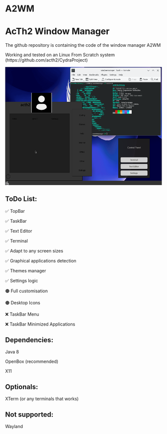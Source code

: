 # A2WM
<h1>AcTh2 Window Manager</h1>
<p>The github repository is containing the code of the window manager A2WM</p>
<p>Working and tested on an Linux From Scratch system (https://github.com/acth2/CydraProject)</p>
<p align="center"><img src="https://raw.githubusercontent.com/acth2/A2WM/refs/heads/master/.demonstration/demonstration1.png" alt="project-image"></p>
<h2>ToDo List:</h2>
<p>✅ TopBar</p>
<p>✅ TaskBar</p>
<p>✅ Text Editor</p>
<p>✅ Terminal</p>
<p>✅ Adapt to any screen sizes</p>
<p>✅ Graphical applications detection</p>
<p>✅ Themes manager</p>
<p>✅ Settings logic</p>
<p>🟠 Full customisation</p>
<p>🟠 Desktop Icons</p>
<p>❌ TaskBar Menu</p>
<p>❌ TaskBar Minimized Applications</p>

<h2>Dependencies:</h2>

<p>Java 8</p>
<p>OpenBox (recommended)</p>
<p>X11</p>

<h2>Optionals:</h2>
<p>XTerm (or any terminals that works)</p>

<h2>Not supported:</h2>
<p>Wayland</p>
